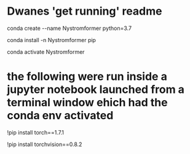 

# Dwanes 'get running' readme


conda create --name  Nystromformer python=3.7

conda install -n Nystromformer pip

conda activate Nystromformer

# the following were run inside a jupyter notebook launched from a terminal window ehich had the conda env activated

!pip install torch==1.7.1

!pip install torchvision==0.8.2






